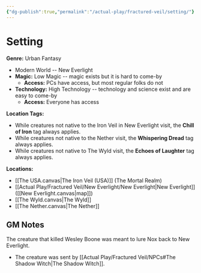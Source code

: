 ```yaml
---
{"dg-publish":true,"permalink":"/actual-play/fractured-veil/setting/"}
---
```


# Setting

**Genre:** Urban Fantasy
* Modern World -- New Everlight
* **Magic:** Low Magic -- magic exists but it is hard to come-by 
    * **Access:** PCs have access, but most regular folks do not
* **Technology:** High Technology -- technology and science exist and are easy to come-by 
    * **Access:** Everyone has access

**Location Tags:** 
* While creatures not native to the Iron Veil in New Everlight visit, the **Chill of Iron** tag always applies.
* While creatures not native to the Nether visit, the **Whispering Dread** tag always applies.
* While creatures not native to The Wyld visit, the **Echoes of Laughter** tag always applies.

**Locations:**
* [[The USA.canvas|The Iron Veil (USA)]] (The Mortal Realm)
* [[Actual Play/Fractured Veil/New Everlight/New Everlight\|New Everlight]] ([[New Everlight.canvas|map]])
* [[The Wyld.canvas|The Wyld]]
* [[The Nether.canvas|The Nether]]

## GM Notes

The creature that killed Wesley Boone was meant to lure Nox back to New Everlight.
* The creature was sent by [[Actual Play/Fractured Veil/NPCs#The Shadow Witch\|The Shadow Witch]].

